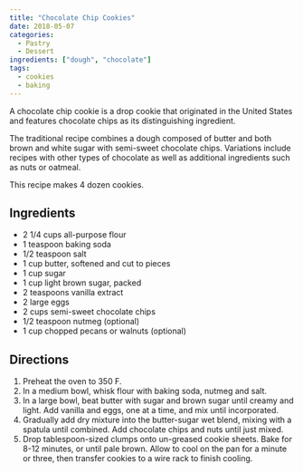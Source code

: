 ```yaml
---
title: "Chocolate Chip Cookies"
date: 2018-05-07
categories:
  - Pastry
  - Dessert
ingredients: ["dough", "chocolate"]
tags:
  - cookies
  - baking
---
```


A chocolate chip cookie is a drop cookie that originated in the United States
and features chocolate chips as its distinguishing ingredient.

The traditional recipe combines a dough composed of butter and both brown and
white sugar with semi-sweet chocolate chips. Variations include recipes with
other types of chocolate as well as additional ingredients such as nuts or
oatmeal.

This recipe makes 4 dozen cookies.

## Ingredients

* 2 1/4 cups all-purpose flour
* 1 teaspoon baking soda
* 1/2 teaspoon salt
* 1 cup butter, softened and cut to pieces
* 1 cup sugar
* 1 cup light brown sugar, packed
* 2 teaspoons vanilla extract
* 2 large eggs
* 2 cups semi-sweet chocolate chips
* 1/2 teaspoon nutmeg (optional)
* 1 cup chopped pecans or walnuts (optional)

## Directions

1. Preheat the oven to 350 F.
2. In a medium bowl, whisk flour with baking soda, nutmeg and salt.
3. In a large bowl, beat butter with sugar and brown sugar until creamy and
   light. Add vanilla and eggs, one at a time, and mix until incorporated.
4. Gradually add dry mixture into the butter-sugar wet blend, mixing with a
   spatula until combined. Add chocolate chips and nuts until just mixed.
5. Drop tablespoon-sized clumps onto un-greased cookie sheets. Bake for 8-12
   minutes, or until pale brown. Allow to cool on the pan for a minute or three,
   then transfer cookies to a wire rack to finish cooling.